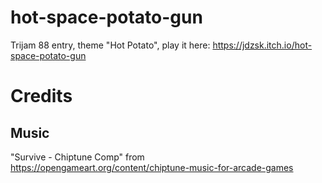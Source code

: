 # hot-space-potato-gun
Trijam 88 entry, theme "Hot Potato", play it here: https://jdzsk.itch.io/hot-space-potato-gun

# Credits
## Music
"Survive - Chiptune Comp" from https://opengameart.org/content/chiptune-music-for-arcade-games
